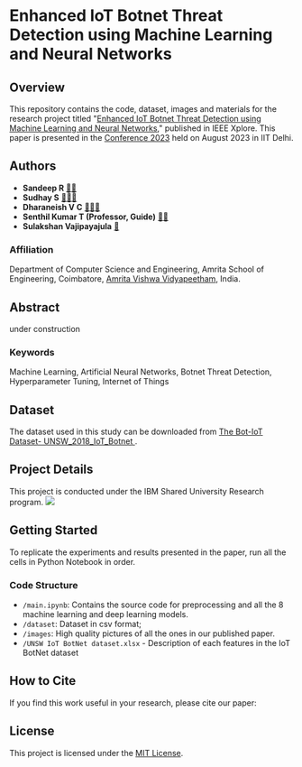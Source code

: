 # Enhanced IoT Botnet Threat Detection using Machine Learning and Neural Networks

## Overview

This repository contains the code, dataset, images and materials for the research project titled "[Enhanced IoT Botnet Threat Detection using Machine Learning and Neural Networks]()," published in IEEE Xplore. This paper is presented in the [Conference 2023]() held on August 2023 in IIT Delhi.

## Authors
- **Sandeep R** [📧](mailto:sandur43@gmail.com )[👥](https://www.linkedin.com/in/sandeep-rajakrishnan-87667111b/)
- **Sudhay S** [📧](mailto:sudhay2001@gmail.com)[🔗](https://sudhay.wordpress.com/)[👥](https://www.linkedin.com/in/sudhay/)
- **Dharaneish V C** [📧](mailto:dharaneishvc@gmail.com)[🔗](https://dharaneishvc.github.io/portfolio/)[👥](https://www.linkedin.com/in/dharaneishvc/)
- **Senthil Kumar T (Professor, Guide)** [📧](mailto:t_senthilkumar@cb.amrita.edu)[🔗](https://www.amrita.edu/faculty/t-senthilkumar/)
- **Sulakshan Vajipayajula**  [📧](mailto:svajipay@in.ibm.com)
  
### Affiliation
Department of Computer Science and Engineering, Amrita School of Engineering, Coimbatore, [Amrita Vishwa Vidyapeetham](https://amrita.edu), India.

## Abstract

under construction

### Keywords
Machine Learning, Artificial Neural Networks, Botnet Threat Detection, Hyperparameter Tuning, Internet of Things

## Dataset

The dataset used in this study can be downloaded from [The Bot-IoT Dataset- UNSW_2018_IoT_Botnet ](https://research.unsw.edu.au/projects/bot-iot-dataset).

## Project Details

This project is conducted under the IBM Shared University Research program.
<img src="https://wantbranding.com/wp-content/uploads/2020/06/IBM-Banner-copy.jpg" >

## Getting Started

To replicate the experiments and results presented in the paper, run all the cells in Python Notebook in order.

### Code Structure

- `/main.ipynb`: Contains the source code for preprocessing and all the 8 machine learning and deep learning models.
- `/dataset`: Dataset in csv format;
- `/images`: High quality pictures of all the ones in our published paper.
- `/UNSW IoT BotNet dataset.xlsx` - Description of each features in the IoT BotNet dataset

## How to Cite

If you find this work useful in your research, please cite our paper:


## License

This project is licensed under the [MIT License](LICENSE).

